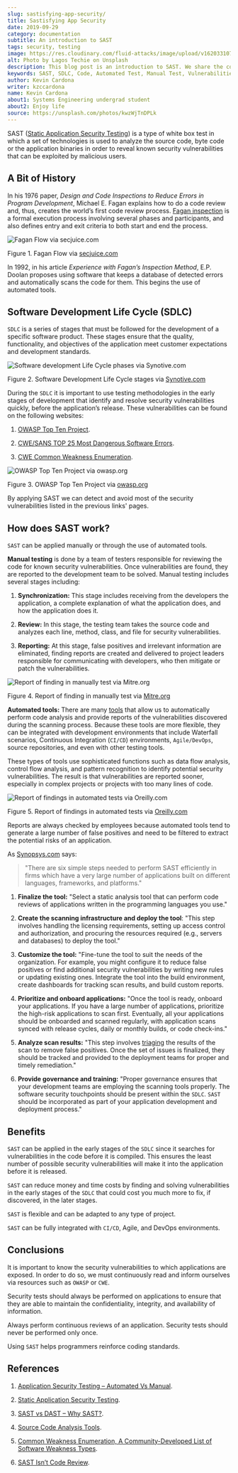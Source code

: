 ```yaml
---
slug: sastisfying-app-security/
title: Sastisfying App Security
date: 2019-09-29
category: documentation
subtitle: An introduction to SAST
tags: security, testing
image: https://res.cloudinary.com/fluid-attacks/image/upload/v1620331073/blog/sastisfying-app-security/cover_pbcyaf.webp
alt: Photo by Lagos Techie on Unsplash
description: This blog post is an introduction to SAST. We share the concept, how SAST works, its types, history, and some of the benefits of implementing it in projects.
keywords: SAST, SDLC, Code, Automated Test, Manual Test, Vulnerabilities, Ethical Hacking, Pentesting
author: Kevin Cardona
writer: kzccardona
name: Kevin Cardona
about1: Systems Engineering undergrad student
about2: Enjoy life
source: https://unsplash.com/photos/kwzWjTnDPLk
---
```


SAST ([Static Application Security Testing](../../categories/sast/))
is a type of white box test
in which a set of technologies is used
to analyze the source code,
byte code or the application binaries
in order to reveal known security vulnerabilities
that can be exploited by malicious users.

## A Bit of History

In his 1976 paper, *Design and Code Inspections to Reduce Errors in
Program Development*, Michael E. Fagan explains how to do a code review
and, thus, creates the world’s first code review process. [Fagan
inspection](https://en.wikipedia.org/wiki/Fagan_inspection) is a formal
execution process involving several phases and participants, and also
defines entry and exit criteria to both start and end the process.

<div class="imgblock">

![Fagan Flow via secjuice.com](https://res.cloudinary.com/fluid-attacks/image/upload/v1620331068/blog/sastisfying-app-security/fagan_jbxgtk.webp)

<div class="title">

Figure 1. Fagan Flow via [secjuice.com](https://www.secjuice.com/sast-isnt-code-review-fight-me/)

</div>

</div>

In 1992, in his article *Experience with Fagan’s Inspection Method*,
E.P. Doolan proposes using software that keeps a database of detected
errors and automatically scans the code for them. This begins the use of
automated tools.

## Software Development Life Cycle (SDLC)

`SDLC` is a series of stages that must be followed for the development
of a specific software product. These stages ensure that the quality,
functionality, and objectives of the application meet customer
expectations and development standards.

<div class="imgblock">

![Software development Life Cycle phases via Synotive.com](https://res.cloudinary.com/fluid-attacks/image/upload/v1620331069/blog/sastisfying-app-security/sdlc_tgxhhl.webp)

<div class="title">

Figure 2. Software Development Life Cycle stages via
[Synotive.com](https://www.synotive.com/blog/wp-content/uploads/2017/02/software-development-life-cycle.jpg)

</div>

</div>

During the `SDLC` it is important to use testing methodologies in the
early stages of development that identify and resolve security
vulnerabilities quickly, before the application’s release. These
vulnerabilities can be found on the following websites:

1. [OWASP Top Ten
    Project](https://www.owasp.org/index.php/Category:OWASP_Top_Ten_Project).

2. [CWE/SANS TOP 25 Most Dangerous Software
    Errors](https://www.sans.org/top25-software-errors/).

3. [CWE Common Weakness Enumeration](https://cwe.mitre.org/).

<div class="imgblock">

![OWASP Top Ten Project via owasp.org](https://res.cloudinary.com/fluid-attacks/image/upload/v1620331070/blog/sastisfying-app-security/owasp_nks30b.webp)

<div class="title">

Figure 3. OWASP Top Ten Project via [owasp.org](https://www.owasp.org/images/5/5e/OWASP-Top-10-2017-es.pdf)

</div>

</div>

By applying SAST
we can detect and avoid most of the security vulnerabilities
listed in the previous links' pages.

## How does SAST work?

`SAST` can be applied manually or through the use of automated tools.

**Manual testing** is done by a team of testers responsible for
reviewing the code for known security vulnerabilities. Once
vulnerabilities are found, they are reported to the development team to
be solved. Manual testing includes several stages including:

1. **Synchronization:** This stage includes receiving from the
    developers the application, a complete explanation of what the
    application does, and how the application does it.

2. **Review:** In this stage, the testing team takes the source code
    and analyzes each line, method, class, and file for security
    vulnerabilities.

3. **Reporting:** At this stage, false positives and irrelevant
    information are eliminated, finding reports are created and
    delivered to project leaders responsible for communicating with
    developers, who then mitigate or patch the vulnerabilities.

<div class="imgblock">

![Report of finding in manually test via Mitre.org](https://res.cloudinary.com/fluid-attacks/image/upload/v1620331068/blog/sastisfying-app-security/report_vsuvtz.webp)

<div class="title">

Figure 4. Report of finding in manually test via
[Mitre.org](https://www.mitre.org/sites/default/files/publications/secure-code-review-report-sample.pdf)

</div>

</div>

**Automated tools:** There are many
[tools](https://www.owasp.org/index.php/Source_Code_Analysis_Tools) that
allow us to automatically perform code analysis and provide reports of
the vulnerabilities discovered during the scanning process. Because
these tools are more flexible, they can be integrated with development
environments that include Waterfall scenarios, Continuous Integration
(`CI/CD`) environments, `Agile/DevOps`, source repositories, and even
with other testing tools.

These types of tools use sophisticated functions such as data flow
analysis, control flow analysis, and pattern recognition to identify
potential security vulnerabilities. The result is that vulnerabilities
are reported sooner, especially in complex projects or projects with too
many lines of code.

<div class="imgblock">

![Report of findings in automated tests via Oreilly.com](https://res.cloudinary.com/fluid-attacks/image/upload/v1620331068/blog/sastisfying-app-security/toolreport_jjexvn.webp)

<div class="title">

Figure 5. Report of findings in automated tests via
[Oreilly.com](https://www.oreilly.com/library/view/industrial-internet-application/9781788298599/521ecdf9-f298-4e26-9b68-5baf6602094d.xhtml)

</div>

</div>

Reports are always checked by employees because automated tools tend to
generate a large number of false positives and need to be filtered to
extract the potential risks of an application.

As
[Synopsys.com](https://www.synopsys.com/software-integrity/resources/knowledge-database/static-application-security-testing.html)
says:

> "There are six simple steps needed to perform SAST efficiently in
> firms which have a very large number of applications built on
> different languages, frameworks, and platforms."

1. **Finalize the tool:** "Select a static analysis tool that can
    perform code reviews of applications written in the programming
    languages you use."

2. **Create the scanning infrastructure and deploy the tool**: "This
    step involves handling the licensing requirements, setting up access
    control and authorization, and procuring the resources required
    (e.g., servers and databases) to deploy the tool."

3. **Customize the tool:** "Fine-tune the tool to suit the needs of the
    organization. For example, you might configure it to reduce false
    positives or find additional security vulnerabilities by writing new
    rules or updating existing ones. Integrate the tool into the build
    environment, create dashboards for tracking scan results, and build
    custom reports.

4. **Prioritize and onboard applications:** "Once the tool is ready,
    onboard your applications. If you have a large number of
    applications, prioritize the high-risk applications to scan first.
    Eventually, all your applications should be onboarded and scanned
    regularly, with application scans synced with release cycles, daily
    or monthly builds, or code check-ins."

5. **Analyze scan results:** "This step involves
    [triaging](../triage-hacker/) the results of the scan to remove
    false positives. Once the set of issues is finalized, they should be
    tracked and provided to the deployment teams for proper and timely
    remediation."

6. **Provide governance and training:** "Proper governance ensures that
    your development teams are employing the scanning tools properly.
    The software security touchpoints should be present within the
    `SDLC`. `SAST` should be incorporated as part of your application
    development and deployment process."

## Benefits

`SAST` can be applied in the early stages of the `SDLC` since it
searches for vulnerabilities in the code before it is compiled. This
ensures the least number of possible security vulnerabilities will make
it into the application before it is released.

`SAST` can reduce money and time costs by finding and solving
vulnerabilities in the early stages of the `SDLC` that could cost you
much more to fix, if discovered, in the later stages.

`SAST` is flexible and can be adapted to any type of project.

`SAST` can be fully integrated with `CI/CD`, Agile, and DevOps
environments.

## Conclusions

It is important to know the security vulnerabilities to which
applications are exposed. In order to do so, we must continuously read
and inform ourselves via resources such as `OWASP` or `CWE`.

Security tests should always be performed on applications to ensure that
they are able to maintain the confidentiality, integrity, and
availability of information.

Always perform continuous reviews of an application. Security tests
should never be performed only once.

Using `SAST` helps programmers reinforce coding standards.

## References

1. [Application Security Testing – Automated Vs
    Manual](https://www.checkmarx.com/2015/05/19/application-security-testing-automated-vs-manual/).

2. [Static Application Security
    Testing](https://www.synopsys.com/software-integrity/resources/knowledge-database/static-application-security-testing.html).

3. [SAST vs DAST – Why
    SAST?](https://www.checkmarx.com/2015/04/29/sast-vs-dast-why-sast-3/).

4. [Source Code Analysis
    Tools](https://www.owasp.org/index.php/Source_Code_Analysis_Tools).

5. [Common Weakness Enumeration, A Community-Developed List of Software
    Weakness Types](https://cwe.mitre.org/).

6. [SAST Isn’t Code
    Review](https://www.secjuice.com/sast-isnt-code-review-fight-me/).
